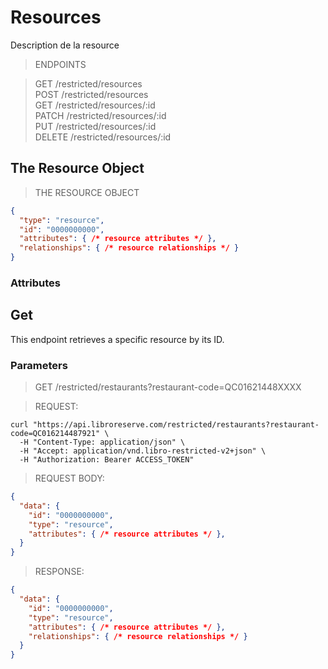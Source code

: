 # Resources

Description de la resource

> ENDPOINTS

> <span class="method get">GET</span> /restricted/resources <br>
> <span class="method post">POST</span> /restricted/resources <br>
> <span class="method get">GET</span> /restricted/resources/:id <br>
> <span class="method patch">PATCH</span> /restricted/resources/:id <br>
> <span class="method put">PUT</span> /restricted/resources/:id <br>
> <span class="method delete">DELETE</span> /restricted/resources/:id

## The Resource Object

> THE RESOURCE OBJECT

```json
{
  "type": "resource",
  "id": "0000000000",
  "attributes": { /* resource attributes */ },
  "relationships": { /* resource relationships */ }
}
```

### Attributes

<span class="dynamic-attributes" data-attr-type="resource"></span>

## Get

This endpoint retrieves a specific resource by its ID.

### Parameters

<span class="dynamic-attributes" data-attr-type="getResource"></span>

> <span class="method get">GET</span> /restricted/restaurants?restaurant-code=QC01621448XXXX

> REQUEST:

```shell
curl "https://api.libroreserve.com/restricted/restaurants?restaurant-code=QC016214487921" \
  -H "Content-Type: application/json" \
  -H "Accept: application/vnd.libro-restricted-v2+json" \
  -H "Authorization: Bearer ACCESS_TOKEN"
```

> REQUEST BODY:

```json
{
  "data": {
    "id": "0000000000",
    "type": "resource",
    "attributes": { /* resource attributes */ },
  }
}

```

> RESPONSE:

```json
{
  "data": {
    "id": "0000000000",
    "type": "resource",
    "attributes": { /* resource attributes */ },
    "relationships": { /* resource relationships */ }
  }
}
```



